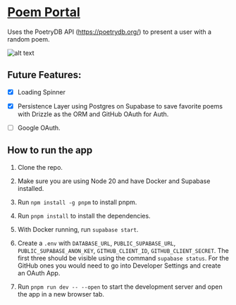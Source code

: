 # [Poem Portal](https://poemportal.vercel.app/)

Uses the PoetryDB API (https://poetrydb.org/) to present a user with a random poem.

![alt text](https://github.com/user-attachments/assets/6b434867-96fb-4c75-ae6a-aae5b9d13e59)

## Future Features:

- [x] Loading Spinner

- [x] Persistence Layer using Postgres on Supabase to save favorite poems with Drizzle as the ORM and GitHub OAuth for
      Auth.

- [ ] Google OAuth.

## How to run the app

1. Clone the repo.

2. Make sure you are using Node 20 and have Docker and Supabase installed.

3. Run `npm install -g pnpm` to install pnpm.

4. Run `pnpm install` to install the dependencies.

5. With Docker running, run `supabase start`.

6. Create a `.env` with `DATABASE_URL`, `PUBLIC_SUPABASE_URL`, `PUBLIC_SUPABASE_ANON_KEY`, `GITHUB_CLIENT_ID`, `GITHUB_CLIENT_SECRET`. The first three should be visible using the command `supabase status`. For the GitHub ones you would need to go into Developer Settings and create an OAuth App.

7. Run `pnpm run dev -- --open` to start the development server and open the app in a new browser tab.
